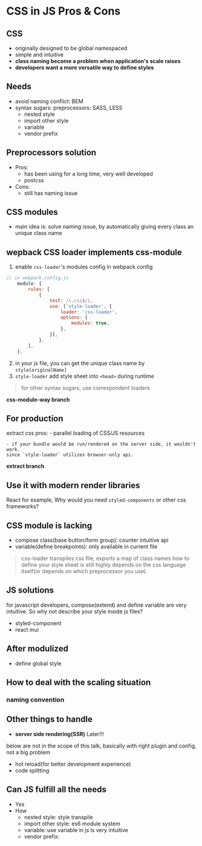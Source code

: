 # CSS in JS Pros & Cons
## CSS
- originally designed to be global namespaced
- simple and intuitive
- **class naming become a problem when application's scale raises**
- **developers want a more versatile way to define styles**

## Needs
- avoid naming conflict: BEM
- syntax sugars: preprocessors: SASS, LESS
    - nested style
    - import other style
    - variable
    - vendor prefix

## Preprocessors solution
- Pros:
    - has been using for a long time, very well developed
    - postcss
- Cons:
    - still has naming issue

## CSS modules
- main idea is: solve naming issue, by automatically giving every class an unique class name

## wepback CSS loader implements css-module
1. enable `css-loader`'s modules config in webpack config
```javascript
// in webpack.config.js
    module: {
        rules: [
            {
                test: /\.css$/i,
                use: ['style-loader', {
                    loader: 'css-loader',
                    options: {
                        modules: true,
                    },
                }],
            },
        ],
    },
```
2. in your js file, you can get the unique class name by `style[originalName]`
3. `style-loader` add style sheet into `<head>` during runtime

> for other syntax sugars, use correspondent loaders

**css-module-way branch**

## For production
extract css
pros:
    - parallel loading of CSS/JS resources

    - if your bundle would be run/rendered on the server side, it wouldn't work.
    since `style-loader` utilizes browser-only api.

**extract branch**


## Use it with modern render libraries
React for example,
Why would you need `styled-components` or other css frameworks?


## CSS module is lacking
- compose class(base button/form group): counter intuitive api
- variable(define breakpoints): only available in current file

> css-loader transpiles css file, exports a map of class names
> how to define your style sheet is still highly depends on the css language itself(or depends on which preprocessor you use)

## JS solutions
for javascript developers, compose(extend) and define variable are very intuitive.
So why not describe your style inside js files?

- styled-component
- react mui

## After modulized
- define global style

## How to deal with the scaling situation
###
### naming convention


## Other things to handle
- **server side rendering(SSR)** Later!!!

below are not in the scope of this talk, basically with right plugin and config, not a big problem
- hot reload(for better development experience)
- code splitting

## Can JS fulfill all the needs
- Yes
- How
    - nested style: style transpile
    - import other style: es6 module system
    - variable: use variable in js is very intuitive
    - vendor prefix:
